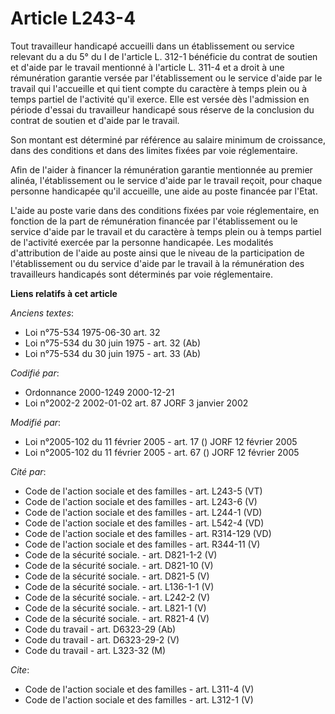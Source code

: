 # Article L243-4

Tout travailleur handicapé accueilli dans un établissement ou service relevant du a du 5° du I de l'article L. 312-1
bénéficie du contrat de soutien et d'aide par le travail mentionné à l'article L. 311-4 et a droit à une rémunération
garantie versée par l'établissement ou le service d'aide par le travail qui l'accueille et qui tient compte du caractère à
temps plein ou à temps partiel de l'activité qu'il exerce. Elle est versée dès l'admission en période d'essai du travailleur
handicapé sous réserve de la conclusion du contrat de soutien et d'aide par le travail. 

Son montant est déterminé par référence au salaire minimum de croissance, dans des conditions et dans des limites fixées par
voie réglementaire. 

Afin de l'aider à financer la rémunération garantie mentionnée au premier alinéa, l'établissement ou le service d'aide par le
travail reçoit, pour chaque personne handicapée qu'il accueille, une aide au poste financée par l'Etat. 

L'aide au poste varie dans des conditions fixées par voie réglementaire, en fonction de la part de rémunération financée par
l'établissement ou le service d'aide par le travail et du caractère à temps plein ou à temps partiel de l'activité exercée
par la personne handicapée. Les modalités d'attribution de l'aide au poste ainsi que le niveau de la participation de
l'établissement ou du service d'aide par le travail à la rémunération des travailleurs handicapés sont déterminés par voie
réglementaire.

**Liens relatifs à cet article**

_Anciens textes_:

  - Loi n°75-534 1975-06-30 art. 32
  - Loi n°75-534 du 30 juin 1975 - art. 32 (Ab)
  - Loi n°75-534 du 30 juin 1975 - art. 33 (Ab)

_Codifié par_:

  - Ordonnance 2000-1249 2000-12-21
  - Loi n°2002-2 2002-01-02 art. 87 JORF 3 janvier 2002

_Modifié par_:

  - Loi n°2005-102 du 11 février 2005 - art. 17 () JORF 12 février 2005
  - Loi n°2005-102 du 11 février 2005 - art. 67 () JORF 12 février 2005

_Cité par_:

  - Code de l'action sociale et des familles - art. L243-5 (VT)
  - Code de l'action sociale et des familles - art. L243-6 (V)
  - Code de l'action sociale et des familles - art. L244-1 (VD)
  - Code de l'action sociale et des familles - art. L542-4 (VD)
  - Code de l'action sociale et des familles - art. R314-129 (VD)
  - Code de l'action sociale et des familles - art. R344-11 (V)
  - Code de la sécurité sociale. - art. D821-1-2 (V)
  - Code de la sécurité sociale. - art. D821-10 (V)
  - Code de la sécurité sociale. - art. D821-5 (V)
  - Code de la sécurité sociale. - art. L136-1-1 (V)
  - Code de la sécurité sociale. - art. L242-2 (V)
  - Code de la sécurité sociale. - art. L821-1 (V)
  - Code de la sécurité sociale. - art. R821-4 (V)
  - Code du travail - art. D6323-29 (Ab)
  - Code du travail - art. D6323-29-2 (V)
  - Code du travail - art. L323-32 (M)

_Cite_:

  - Code de l'action sociale et des familles - art. L311-4 (V)
  - Code de l'action sociale et des familles - art. L312-1 (V)
